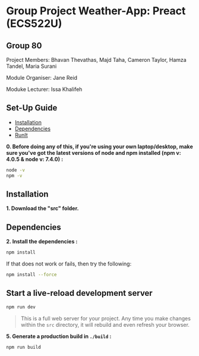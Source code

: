 # Group Project Weather-App: Preact (ECS522U)

## Group 80

Project Members: Bhavan Thevathas, Majd Taha, Cameron Taylor, Hamza Tandel, Maria Surani

Module Organiser: Jane Reid

Moduke Lecturer: Issa Khalifeh

## Set-Up Guide
- [Installation](#Installation )
- [Dependencies](#Dependencies)
- [RunIt](#Start-live-reload-development-server)

**0. Before doing any of this, if you're using your own laptop/desktop, make sure you've got the latest versions of node and npm installed (npm v: 4.0.5 & node v: 7.4.0) :**

```sh
node -v
npm -v
```

## Installation

**1. Download the "src" folder.**

## Dependencies

**2. Install the dependencies :**

```sh
npm install
```
If that does not work or fails, then try the following:

```sh
npm install --force
```
>


## Start a live-reload development server

```sh
npm run dev
```

> This is a full web server for your project. Any time you make changes within the `src` directory, it will rebuild and even refresh your browser.


**5. Generate a production build in `./build` :**

```sh
npm run build
```